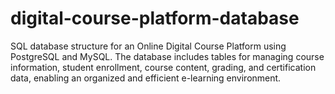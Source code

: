 # digital-course-platform-database
SQL database structure for an Online Digital Course Platform using PostgreSQL and MySQL. The database includes tables for managing course information, student enrollment, course content, grading, and certification data, enabling an organized and efficient e-learning environment.
